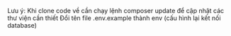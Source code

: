 Lưu ý: Khi clone code về cần chạy lệnh composer update để cập nhật các thư viện cần thiết
Đổi tên file .env.example thành env (cấu hình lại kết nối database)
